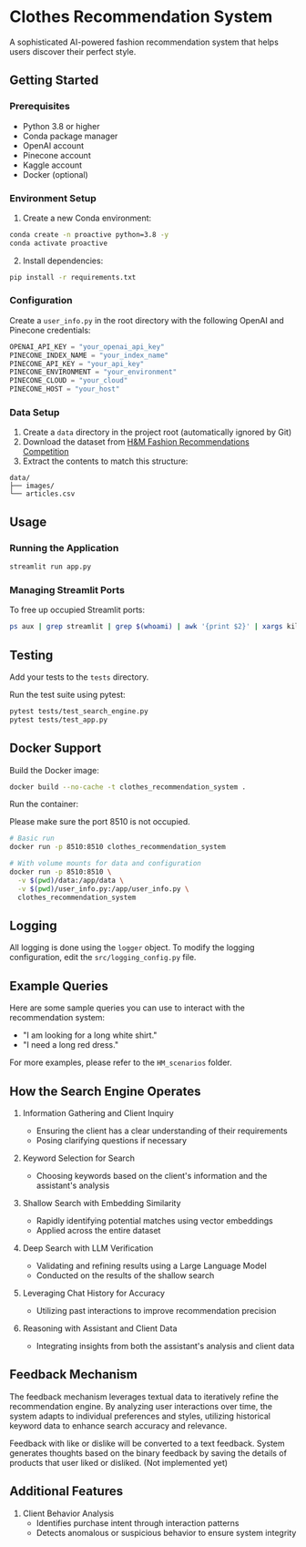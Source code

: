 # Clothes Recommendation System

A sophisticated AI-powered fashion recommendation system that helps users discover their perfect style.

## Getting Started

### Prerequisites

- Python 3.8 or higher
- Conda package manager
- OpenAI account
- Pinecone account
- Kaggle account
- Docker (optional)


### Environment Setup

1. Create a new Conda environment:
```bash
conda create -n proactive python=3.8 -y
conda activate proactive
```

2. Install dependencies:
```bash
pip install -r requirements.txt
```

### Configuration

Create a `user_info.py` in the root directory with the following OpenAI and Pinecone credentials:
```python
OPENAI_API_KEY = "your_openai_api_key"
PINECONE_INDEX_NAME = "your_index_name"
PINECONE_API_KEY = "your_api_key"
PINECONE_ENVIRONMENT = "your_environment"
PINECONE_CLOUD = "your_cloud"
PINECONE_HOST = "your_host"
```

### Data Setup

1. Create a `data` directory in the project root (automatically ignored by Git)
2. Download the dataset from [H&M Fashion Recommendations Competition](https://www.kaggle.com/competitions/h-and-m-personalized-fashion-recommendations/data)
3. Extract the contents to match this structure:
```
data/
├── images/
└── articles.csv
```

## Usage

### Running the Application
```bash
streamlit run app.py
```

### Managing Streamlit Ports
To free up occupied Streamlit ports:
```bash
ps aux | grep streamlit | grep $(whoami) | awk '{print $2}' | xargs kill -9
```

## Testing

Add your tests to the `tests` directory.

Run the test suite using pytest:
```bash
pytest tests/test_search_engine.py
pytest tests/test_app.py
```

## Docker Support

Build the Docker image:
```bash
docker build --no-cache -t clothes_recommendation_system .
```

Run the container:

Please make sure the port 8510 is not occupied.

```bash
# Basic run
docker run -p 8510:8510 clothes_recommendation_system

# With volume mounts for data and configuration
docker run -p 8510:8510 \
  -v $(pwd)/data:/app/data \
  -v $(pwd)/user_info.py:/app/user_info.py \
  clothes_recommendation_system
```

## Logging

All logging is done using the `logger` object. To modify the logging configuration, edit the `src/logging_config.py` file.


## Example Queries

Here are some sample queries you can use to interact with the recommendation system:

- "I am looking for a long white shirt."
- "I need a long red dress."

For more examples, please refer to the `HM_scenarios` folder.





## How the Search Engine Operates

1. Information Gathering and Client Inquiry
   - Ensuring the client has a clear understanding of their requirements
   - Posing clarifying questions if necessary

2. Keyword Selection for Search
   - Choosing keywords based on the client's information and the assistant's analysis

3. Shallow Search with Embedding Similarity
   - Rapidly identifying potential matches using vector embeddings
   - Applied across the entire dataset

4. Deep Search with LLM Verification
   - Validating and refining results using a Large Language Model
   - Conducted on the results of the shallow search

5. Leveraging Chat History for Accuracy
   - Utilizing past interactions to improve recommendation precision

6. Reasoning with Assistant and Client Data
   - Integrating insights from both the assistant's analysis and client data


## Feedback Mechanism

The feedback mechanism leverages textual data to iteratively refine the recommendation engine. By analyzing user interactions over time, the system adapts to individual preferences and styles, utilizing historical keyword data to enhance search accuracy and relevance.

Feedback with like or dislike will be converted to a text feedback. System generates thoughts based on the binary feedback by saving the details of products that user liked or disliked. (Not implemented yet)


## Additional Features

1. Client Behavior Analysis
   - Identifies purchase intent through interaction patterns
   - Detects anomalous or suspicious behavior to ensure system integrity


